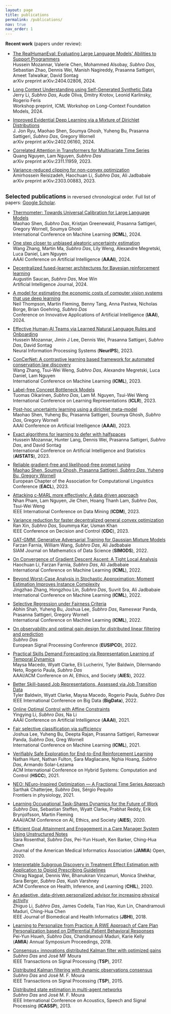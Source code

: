 ```yaml
---
layout: page
title: publications
permalink: /publications/
nav: true
nav_order: 1
---
```



<b>Recent work</b> (papers under review): 


<ul>

<li> <a href='https://arxiv.org/abs/2404.02806'>The RealHumanEval: Evaluating Large Language Models' Abilities to Support Programmers</a> <br>
Hussein Mozannar, Valerie Chen, Mohammed Alsobay, <i>Subhro Das</i>, Sebastian Zhao, Dennis Wei, Manish Nagireddy, Prasanna Sattigeri, Ameet Talwalkar, David Sontag <br>
arXiv preprint arXiv:2404.02806, 2024. </li>

<li> <a href='https://openreview.net/pdf?id=EciNEiW1uq'>Long Context Understanding using Self-Generated Synthetic Data</a> <br>
Jerry Li, <i>Subhro Das</i>, Aude Oliva, Dmitry Krotov, Leonid Karlinsky, Rogerio Feris <br>
Workshop preprint, ICML Workshop on Long-Context Foundation Models, 2024. </li>

<li> <a href='https://arxiv.org/abs/2402.06160'>Improved Evidential Deep Learning via a Mixture of Dirichlet Distributions</a> <br>
J. Jon Ryu, Maohao Shen, Soumya Ghosh, Yuheng Bu, Prasanna Sattigeri, <i>Subhro Das</i>, Gregory Wornell <br>
arXiv preprint arXiv:2402.06160, 2024. </li>


<li> <a href='https://arxiv.org/abs/2311.11959'>Correlated Attention in Transformers for Multivariate Time Series</a> <br>
Quang Nguyen, Lam Nguyen, <i>Subhro Das</i> <br>
arXiv preprint arXiv:2311.11959, 2023. </li>


<li> <a href='https://arxiv.org/abs/2303.00883'>Variance-reduced clipping for non-convex optimization</a> <br>
Amirhossein Reisizadeh, Haochuan Li, <i>Subhro Das</i>, Ali Jadbabaie <br>
arXiv preprint arXiv:2303.00883, 2023. </li>


</ul>

<style>
    ul li { margin-bottom: 10px; }
</style>



<p style="margin-top:8mm;"><font size="+1"><b>Selected publications</b></font> in reversed chronological order. Full list of papers: <a href='https://scholar.google.com/citations?hl=en&user=8cqcuYIAAAAJ&view_op=list_works&sortby=pubdate'>Google Scholar</a>.</p>

<!-- <b>Selected publications</b> in reversed chronological order. Full list of papers: [Google Scholar](https://scholar.google.com/citations?hl=en&user=8cqcuYIAAAAJ&view_op=list_works&sortby=pubdate).  -->


<ul>


<li> <a href='https://arxiv.org/abs/2403.08819'>Thermometer: Towards Universal Calibration for Large Language Models</a> <br>
Maohao Shen, <i>Subhro Das</i>, Kristjan Greenewald, Prasanna Sattigeri, Gregory Wornell, Soumya Ghosh <br>
International Conference on Machine Learning (<b>ICML</b>), 2024. </li>


<li> <a href='https://ojs.aaai.org/index.php/AAAI/article/view/29627'>One step closer to unbiased aleatoric uncertainty estimation</a> <br>
Wang Zhang, Martin Ma, <i>Subhro Das</i>, Lily Weng, Alexandre Megretski, Luca Daniel, Lam Nguyen <br>
AAAI Conference on Artificial Intelligence (<b>AAAI</b>), 2024. </li>

<li> <a href='https://doi.org/10.1016/j.artint.2024.104094'>Decentralized fused-learner architectures for Bayesian reinforcement learning</a> <br>
Augustin Saucan, <i>Subhro Das</i>, Moe Win <br>
Artificial Intelligence Journal, 2024. </li>

<li> <a href='https://ojs.aaai.org/index.php/AAAI/article/view/30343'>A model for estimating the economic costs of computer vision systems that use deep learning</a> <br>
Neil Thompson, Martin Fleming, Benny Tang, Anna Pastwa, Nicholas Borge, Brian Goehring, <i>Subhro Das</i> <br>
Conference on Innovative Applications of Artificial Intelligence (<b>IAAI</b>), 2024. </li>
  
<li> <a href='https://openreview.net/forum?id=V2yFumwo5B'>Effective Human-AI Teams via Learned Natural Language Rules and Onboarding</a> <br>
Hussein Mozannar, Jimin J Lee, Dennis Wei, Prasanna Sattigeri, <i>Subhro Das</i>, David Sontag <br>
Neural Information Processing Systems (<b>NeurIPS</b>), 2023. </li>

  
<li> <a href='https://proceedings.mlr.press/v202/zhang23ao.html'>ConCerNet: A contrastive learning based framework for automated conservation law discovery</a> <br>
Wang Zhang, Tsui-Wei Weng, <i>Subhro Das</i>, Alexandre Megretski, Luca Daniel, Lam Nguyen <br>
International Conference on Machine Learning (<b>ICML</b>), 2023. </li>
  
<li> <a href='https://openreview.net/forum?id=FlCg47MNvBA'>Label-free Concept Bottleneck Models</a> <br>
Tuomas Oikarinen, <i>Subhro Das</i>, Lam M. Nguyen, Tsui-Wei Weng <br>
International Conference on Learning Representations (<b>ICLR</b>), 2023. </li>
  
<li> <a href='https://ojs.aaai.org/index.php/AAAI/article/view/26167'>Post-hoc uncertainty learning using a dirichlet meta-model</a> <br>
Maohao Shen, Yuheng Bu, Prasanna Sattigeri, Soumya Ghosh, <i>Subhro Das</i>, Gregory Wornell <br>
AAAI Conference on Artificial Intelligence (<b>AAAI</b>), 2023. </li>
  
<li> <a href='https://proceedings.mlr.press/v206/mozannar23a'>Exact algorithms for learning to defer with halfspaces</a> <br>
Hussein Mozannar, Hunter Lang, Dennis Wei, Prasanna Sattigeri, <i>Subhro Das</i>, and David Sontag <br>
International Conference on Artificial Intelligence and Statistics (<b>AISTATS</b>), 2023. </li>
  
<li> <a href='https://aclanthology.org/2023.findings-eacl.183.pdf'>Reliable gradient-free and likelihood-free prompt tuning <br>
Maohao Shen, Soumya Ghosh, Prasanna Sattigeri, <i>Subhro Das</i>, Yuheng Bu, Gregory Wornell</a> <br>
European Chapter of the Association for Computational Linguistics Conference (<b>EACL</b>), 2023. </li>
  
<li> <a href='https://arxiv.org/abs/2202.03558'>Attacking c-MARL more effectively: A data driven approach</a> <br>
Nhan Pham, Lam Nguyen, Jie Chen, Hoang Thanh Lam, <i>Subhro Das</i>, Tsui-Wei Weng <br>
IEEE International Conference on Data Mining (<b>ICDM</b>), 2023. </li>
  
<li> <a href='https://arxiv.org/abs/2110.01594'>Variance reduction for faster decentralized general convex optimization</a> <br>
Ran Xin, <i>Subhro Das</i>, Soummya Kar, Usman Khan <br>
IEEE Conference on Decision and Control (<b>CDC</b>), 2023. </li>
  
<li> <a href='https://epubs.siam.org/doi/abs/10.1137/21M1445831'>GAT-GMM: Generative Adversarial Training for Gaussian Mixture Models</a> <br>
Farzan Farnia, William Wang, <i>Subhro Das</i>, Ali Jadbabaie <br>
SIAM Journal on Mathematics of Data Science (<b>SIMODS</b>), 2022. </li>
  
<li> <a href='https://proceedings.mlr.press/v162/li22e'>On Convergence of Gradient Descent Ascent: A Tight Local Analysis</a> <br>
Haochuan Li, Farzan Farnia, <i>Subhro Das</i>, Ali Jadbabaie <br>
International Conference on Machine Learning (<b>ICML</b>), 2022. </li>
  
<li> <a href='https://proceedings.mlr.press/v162/zhang22r'>Beyond Worst-Case Analysis in Stochastic Approximation: Moment Estimation Improves Instance Complexity</a> <br>
Jingzhao Zhang, Hongzhou Lin, <i>Subhro Das</i>, Suvrit Sra, Ali Jadbabaie <br>
International Conference on Machine Learning (<b>ICML</b>), 2022. </li>
  
<li> <a href='https://proceedings.mlr.press/v162/shah22a.html'>Selective Regression under Fairness Criteria</a> <br>
Abhin Shah, Yuheng Bu, Joshua Lee, <i>Subhro Das</i>, Rameswar Panda, Prasanna Sattigeri, Gregory Wornell <br>
International Conference on Machine Learning (<b>ICML</b>), 2022. </li>

<li> <a href='https://eurasip.org/Proceedings/Eusipco/Eusipco2022/pdfs/0001846.pdf'>On observability and optimal gain design for distributed linear filtering and prediction</a> <br>
<i>Subhro Das</i><br>
European Signal Processing Conference (<b>EUSIPCO</b>), 2022. </li>

<li> <a href='https://dl.acm.org/doi/abs/10.1145/3514094.3534183'>Practical Skills Demand Forecasting via Representation Learning of Temporal Dynamics</a> <br>
Maysa Macedo, Wyatt Clarke, Eli Lucherini, Tyler Baldwin, Dilermando Neto, Rogerio Paula, <i>Subhro Das</i><br>
AAAI/ACM Conference on AI, Ethics, and Society (<b>AIES</b>), 2022. </li>


<li> <a href='https://ieeexplore.ieee.org/abstract/document/10021087'>Better Skill-based Job Representations, Assessed via Job Transition Data</a> <br>
Tyler Baldwin, Wyatt Clarke, Maysa Macedo, Rogerio Paula, <i>Subhro Das</i><br>
IEEE International Conference on Big Data (<b>BigData</b>), 2022. </li>
  
<li> <a href='https://ojs.aaai.org/index.php/AAAI/article/view/17035'>Online Optimal Control with Affine Constraints</a> <br>
Yingying Li, <i>Subhro Das</i>, Na Li <br>
AAAI Conference on Artificial Intelligence (<b>AAAI</b>), 2021. </li>
  
<li> <a href='http://proceedings.mlr.press/v139/lee21b'>Fair selective classification via sufficiency</a> <br>
Joshua Lee, Yuheng Bu, Deepta Rajan, Prasanna Sattigeri, Rameswar Panda, <i>Subhro Das</i>, Greg Wornell <br>
International Conference on Machine Learning (<b>ICML</b>), 2021. </li>
  
<li> <a href='https://dl.acm.org/doi/10.1145/3447928.3456653'>Verifiably Safe Exploration for End-to-End Reinforcement Learning</a> <br>
Nathan Hunt, Nathan Fulton, Sara Magliacane, Nghia Hoang, <i>Subhro Das</i>, Armando Solar-Lezama <br>
ACM International Conference on Hybrid Systems: Computation and Control (<b>HSCC</b>), 2021. </li>

<li> <a href='https://doi.org/10.3389/fphys.2021.724044'>NEO: NEuro-Inspired Optimization — A Fractional Time Series Approach</a> <br>
Sarthak Chatterjee, <i>Subhro Das</i>, Sérgio Pequito <br>
Frontiers in physiology, 2021. </li>
  
<li> <a href='https://dl.acm.org/doi/abs/10.1145/3375627.3375826'>Learning Occupational Task-Shares Dynamics for the Future of Work</a> <br>
<i>Subhro Das</i>, Sebastian Steffen, Wyatt Clarke, Prabhat Reddy, Erik Brynjolfsson, Martin Fleming <br>
AAAI/ACM Conference on AI, Ethics, and Society (<b>AIES</b>), 2020. </li>
  
<li> <a href='https://academic.oup.com/jamia/advance-article/doi/10.1093/jamiaopen/ooaa001/5788459'>Efficient Goal Attainment and Engagement in a Care Manager System Using Unstructured Notes</a> <br>
Sara Rosenthal, <i>Subhro Das</i>, Pei-Yun Hsueh, Ken Barker, Ching-Hua Chen <br>
Journal of the American Medical Informatics Association (<b>JAMIA</b>) Open, 2020. </li>

<li> <a href='https://dl.acm.org/doi/abs/10.1145/3368555.3384456'>Interpretable Subgroup Discovery in Treatment Effect Estimation with Application to Opioid Prescribing Guidelines</a> <br>
Chirag Nagpal, Dennis Wei, Bhanukiran Vinzamuri, Monica Shekhar, Sara Berger, <i>Subhro Das</i>, Kush Varshney <br>
ACM Conference on Health, Inference, and Learning (<b>CHIL</b>), 2020. </li>
  
<li> <a href='https://ieeexplore.ieee.org/document/8526300'>An adaptive, data-driven personalized advisor for increasing physical activity</a> <br>
Zhiguo Li, <i>Subhro Das</i>, James Codella, Tian Hao, Kun Lin, Chandramouli Maduri, Ching-Hua Chen <br>
IEEE Journal of Biomedical and Health Informatics (<b>JBHI</b>), 2018. </li>

<li> <a href='https://www.ncbi.nlm.nih.gov/pmc/articles/PMC6371321'>Learning to Personalize from Practice: A RWE Approach of Care Plan Personalization based on Differential Patient Behavioral Responses</a> <br>
Pei-Yun Hsueh, <i>Subhro Das</i>, Chandramouli Maduri, Karie Kelly <br>
(<b>AMIA</b>) Annual Symposium Proceedings, 2018. </li>
  
<li> <a href='http://ieeexplore.ieee.org/document/7590136/'>Consensus+ innovations distributed Kalman filter with optimized gains</a> <br>
<i>Subhro Das</i> and José MF Moura <br>
IEEE Transactions on Signal Processing (<b>TSP</b>), 2017. </li>
  
<li> <a href='http://ieeexplore.ieee.org/document/7088659/'>Distributed Kalman filtering with dynamic observations consensus</a> <br>
<i>Subhro Das</i> and José M. F. Moura <br>
IEEE Transactions on Signal Processing (<b>TSP</b>), 2015. </li>
  
<li> <a href='http://ieeexplore.ieee.org/document/6638460/'>Distributed state estimation in multi-agent networks</a> <br>
<i>Subhro Das</i> and José M. F. Moura <br>
IEEE International Conference on Acoustics, Speech and Signal Processing (<b>ICASSP</b>), 2013.  </li>

</ul>
